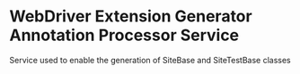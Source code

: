 WebDriver Extension Generator Annotation Processor Service
===================

Service used to enable the generation of SiteBase and SiteTestBase classes